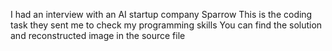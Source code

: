 I had an interview with an AI startup company Sparrow
This is the coding task they sent me to check my programming skills
You can find the solution and reconstructed image in the source file
